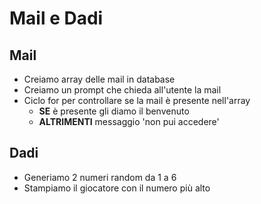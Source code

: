 # Mail e Dadi #


## Mail ##

- Creiamo array delle mail in database
- Creiamo un prompt che chieda all'utente la mail
- Ciclo for per controllare se la mail è presente nell'array
    - **SE** è presente gli diamo il benvenuto
    - **ALTRIMENTI** messaggio 'non pui accedere' 

## Dadi ##
- Generiamo 2 numeri random da 1 a 6
- Stampiamo il giocatore con il numero più alto 